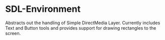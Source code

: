 # SDL-Environment
Abstracts out the handling of Simple DirectMedia Layer. Currently includes Text and Button tools and provides support for drawing rectangles to the screen.
